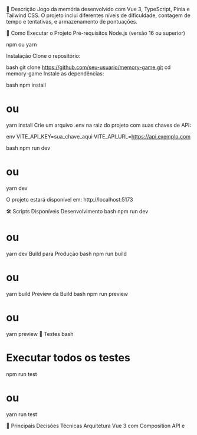 📝 Descrição
Jogo da memória desenvolvido com Vue 3, TypeScript, Pinia e Tailwind CSS. O projeto inclui diferentes níveis de dificuldade, contagem de tempo e tentativas, e armazenamento de pontuações.

🚀 Como Executar o Projeto
Pré-requisitos
Node.js (versão 16 ou superior)

npm ou yarn

Instalação
Clone o repositório:

bash
git clone https://github.com/seu-usuario/memory-game.git
cd memory-game
Instale as dependências:

bash
npm install

# ou

yarn install
Crie um arquivo .env na raiz do projeto com suas chaves de API:

env
VITE_API_KEY=sua_chave_aqui
VITE_API_URL=https://api.exemplo.com

bash
npm run dev

# ou

yarn dev

O projeto estará disponível em: http://localhost:5173

🛠 Scripts Disponíveis
Desenvolvimento
bash
npm run dev

# ou

yarn dev
Build para Produção
bash
npm run build

# ou

yarn build
Preview da Build
bash
npm run preview

# ou

yarn preview
🧪 Testes
bash

# Executar todos os testes

npm run test

# ou

yarn run test

🔧 Principais Decisões Técnicas
Arquitetura
Vue 3 com Composition API e <script setup>

TypeScript para tipagem estática

Pinia para gerenciamento de estado

Tailwind CSS para estilização utilitária

Funcionalidades Implementadas
Diferentes Níveis de Dificuldade

Normal: 8 pares de cartas

Difícil: 18 pares de cartas

Configurado via store Pinia

Temporizador e Contador de Tentativas

Implementado com setInterval reativo

Formatação do tempo (MM:SS)

Persistência de Pontuações

Armazenamento no localStorage

Exibição das melhores pontuações

Integração com API Externa

Carregamento assíncrono de imagens

Tratamento de erros e estados de carregamento

Testes
Vitest para testes unitários

@vue/test-utils para testes de componentes

Mocks para:

API externa

localStorage

Timers (setInterval/setTimeout)

Otimizações
Lazy loading de componentes

Virtualização de lista para o modo difícil

Prefetching de imagens

Armazenamento em cache das imagens carregadas

🌐 Variáveis de Ambiente
O projeto utiliza as seguintes variáveis de ambiente (arquivo .env):

📌 Melhorias Futuras
Adicionar modo multiplayer online

Implementar ranking global
